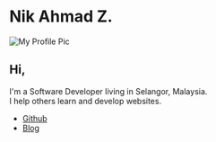 # Nik Ahmad Z.

![My Profile Pic](https://avatars0.githubusercontent.com/u/7868782?v=4&s=160)

## Hi,
I'm a Software Developer living in Selangor, Malaysia.  
I help others learn and develop websites.

- [Github](https://github.com/nikahmadz)
- [Blog](https://nikahmadz.blogspot.com)
